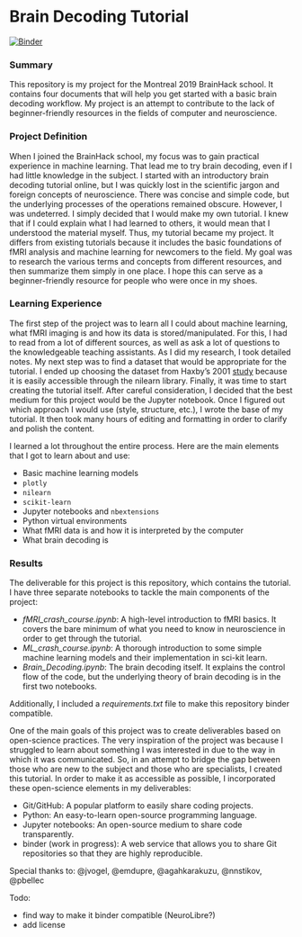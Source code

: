 # Brain Decoding Tutorial

[![Binder](https://mybinder.org/badge_logo.svg)](https://mybinder.org/v2/gh/mtl-brainhack-school-2019/kongnorman_BrainDecoding/master)

### Summary

This repository is my project for the Montreal 2019 BrainHack school. It contains four documents that will help you get started with a basic brain decoding workflow. My project is an attempt to contribute to the lack of beginner-friendly resources in the fields of computer and neuroscience. 

### Project Definition

When I joined the BrainHack school, my focus was to gain practical experience in machine learning. That lead me to try brain decoding, even if I had little knowledge in the subject. I started with an introductory brain decoding tutorial online, but I was quickly lost in the scientific jargon and foreign concepts of neuroscience. There was concise and simple code, but the underlying processes of the operations remained obscure. However, I was undeterred. I simply decided that I would make my own tutorial. I knew that if I could explain what I had learned to others, it would mean that I understood the material myself. Thus, my tutorial became my project. It differs from existing tutorials because it includes the basic foundations of fMRI analysis and machine learning for newcomers to the field. My goal was to research the various terms and concepts from different resources, and then summarize them simply in one place. I hope this can serve as a beginner-friendly resource for people who were once in my shoes. 

### Learning Experience

The first step of the project was to learn all I could about machine learning, what fMRI imaging is and how its data is stored/manipulated. For this, I had to read from a lot of different sources, as well as ask a lot of questions to the knowledgeable teaching assistants. As I did my research, I took detailed notes. My next step was to find a dataset that would be appropriate for the tutorial. I ended up choosing the dataset from Haxby’s 2001 [study](http://www.sciencemag.org/cgi/pmidlookup?view=long&pmid=11577229) because it is easily accessible through the nilearn library. Finally, it was time to start creating the tutorial itself. After careful consideration, I decided that the best medium for this project would be the Jupyter notebook. Once I figured out which approach I would use (style, structure, etc.), I wrote the base of my tutorial. It then took many hours of editing and formatting in order to clarify and polish the content.

I learned a lot throughout the entire process. Here are the main elements that I got to learn about and use: 

- Basic machine learning models
- `plotly`
- `nilearn`
- `scikit-learn`
- Jupyter notebooks and `nbextensions`
- Python virtual environments
- What fMRI data is and how it is interpreted by the computer
- What brain decoding is

### Results

The deliverable for this project is this repository, which contains the tutorial. I have three separate notebooks to tackle the main components of the project: 

- _fMRI_crash_course.ipynb_: A high-level introduction to fMRI basics. It covers the bare minimum of what you need to know in neuroscience in order to get through the tutorial. 
- _ML_crash_course.ipynb_: A thorough introduction to some simple machine learning models and their implementation in sci-kit learn. 
- _Brain_Decoding.ipynb_: The brain decoding itself. It explains the control flow of the code, but the underlying theory of brain decoding is in the first two notebooks.  

Additionally, I included a _requirements.txt_ file to make this repository binder compatible. 

One of the main goals of this project was to create deliverables based on open-science practices. The very inspiration of the project was because I struggled to learn about something I was interested in due to the way in which it was communicated. So, in an attempt to bridge the gap between those who are new to the subject and those who are specialists, I created this tutorial. In order to make it as accessible as possible, I incorporated these open-science elements in my deliverables:  

- Git/GitHub: A popular platform to easily share coding projects.
- Python: An easy-to-learn open-source programming language.
- Jupyter notebooks: An open-source medium to share code transparently.
- binder (work in progress): A web service that allows you to share Git repositories so that they are highly reproducible.

Special thanks to: @jvogel, @emdupre, @agahkarakuzu, @nnstikov, @pbellec

Todo:
- find way to make it binder compatible (NeuroLibre?)
- add license